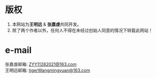 # 版权

1. 本网站为**王明远** & **张嘉虔**共同开发。
2. 除了两个作者以外，任何人不得在未经过创始人同意的情况下转载此网站！

# e-mail

张嘉虔邮箱: ZYY11282021@163.com      
王明远邮箱: tigerWangmingyuan@163.com      

